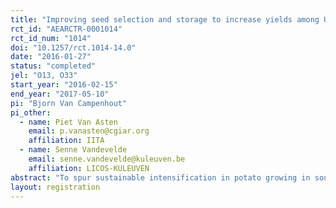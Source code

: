 ```yaml
---
title: "Improving seed selection and storage to increase yields among Ugandan potato growers"
rct_id: "AEARCTR-0001014"
rct_id_num: "1014"
doi: "10.1257/rct.1014-14.0"
date: "2016-01-27"
status: "completed"
jel: "O13, O33"
start_year: "2016-02-15"
end_year: "2017-05-10"
pi: "Bjorn Van Campenhout"
pi_other:
  - name: Piet Van Asten
    email: p.vanasten@cgiar.org
    affiliation: IITA
  - name: Senne Vandevelde
    email: senne.vandevelde@kuleuven.be
    affiliation: LICOS-KULEUVEN
abstract: "To spur sustainable intensification in potato growing in southwestern Uganda, previous research within PASIC has shown that it’s primarily a seed quality issue. While increasing access to potato seed derived from basic pathogen free starter seed should remain a key policy priority, existing seed systems may currently be too weak to be scaled up in a relatively short time. Therefore, small interventions aimed at increasing awareness about the importance of the quality of existing planting material, as well as increasing skills in selection and handling of seed material may be more cost effective. This view was share by IFDC-Catalyst, who have set up seed screen houses in a rather ad-hoc way. The hypothesis is also in line with previous research that identified knowledge gaps as a significant barrier to crop intensification methods more in general. This research will engage in action research on the (relative) effectiveness of providing information on how to select, store and handle planting material to improve potato seed quality. To do so, we will use a social experiment in the field that exposes farmers to short agricultural extension messages (for example through a short video) on how to select the best planting materials and on how to store and handle planting materials between the last harvest and the next planting season. The experiment will use a design that will enable us to also disentangle the effect of information on the selection of seeds from the effect of information on storage and handling."
layout: registration
---
```


